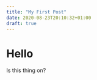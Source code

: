 ```yaml
---
title: "My First Post"
date: 2020-08-23T20:10:32+01:00
draft: true
---
```


# Hello

Is this thing on?